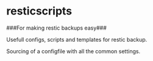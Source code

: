# resticscripts

###For making restic backups easy###

Usefull configs, scripts and templates for restic backup.

Sourcing of a configfile with all the common settings.
